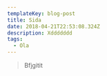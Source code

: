 ```yaml
---
templateKey: blog-post
title: Sida
date: 2018-04-21T22:53:08.324Z
description: Xddddddd
tags:
  - Ola
---
```

> Bfjgitit

